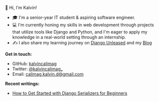 👋 Hi, I'm Kalvin!

- 🎓 I'm a senior-year IT student & aspiring software engineer.
- 💻 I'm currently honing my skills in web development through projects that utilize tools like Django and Python, and I'm eager to apply my knowledge in a real-world setting through an internship.
- ✍️ I also share my learning journey on [Django Unleased](https://medium.com/django-unleashed) and my [Blog](https://medium.com/@kalvincalimag)

**Get in touch:**

- GitHub: [kalvincalimag](https://github.com/kalvincalimag)
- Twitter: [@kalvincalimag_](https://twitter.com/kalvincalimag_)
- Email: calimag.kalvin.d@gmail.com

**Recent writings:**

- [How to Get Started with Django Serializers for Beginners](https://medium.com/django-unleashed/how-to-get-started-with-django-serializers-for-beginners-18023f1314a3)
